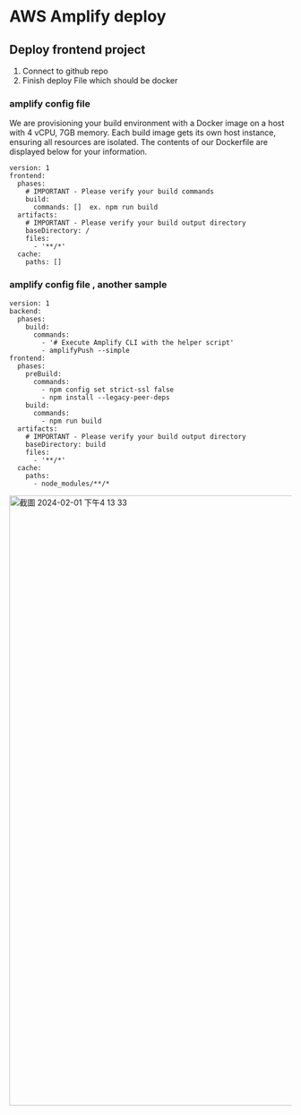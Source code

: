 # AWS Amplify deploy

## Deploy frontend project
1. Connect to github repo
2. Finish deploy File which should be docker 

### amplify config file
We are provisioning your build environment with a Docker image on a host with 4 vCPU, 7GB memory. Each build image gets its own host instance, ensuring all resources are isolated. The contents of our Dockerfile are displayed below for your information.

```
version: 1
frontend:
  phases:
    # IMPORTANT - Please verify your build commands
    build:
      commands: []  ex. npm run build
  artifacts:
    # IMPORTANT - Please verify your build output directory
    baseDirectory: /
    files:
      - '**/*'
  cache:
    paths: []
```

### amplify config file , another sample
```
version: 1
backend:
  phases:
    build:
      commands:
        - '# Execute Amplify CLI with the helper script'
        - amplifyPush --simple
frontend:
  phases:
    preBuild:
      commands:
        - npm config set strict-ssl false
        - npm install --legacy-peer-deps
    build:
      commands:
        - npm run build
  artifacts:
    # IMPORTANT - Please verify your build output directory
    baseDirectory: build
    files:
      - '**/*'
  cache:
    paths:
      - node_modules/**/*

```

<img width="1090" alt="截圖 2024-02-01 下午4 13 33" src="https://github.com/SiaoChi/amplify-test/assets/98171354/66ab697f-bf20-45a4-9cc0-793ac9a5d29a">
